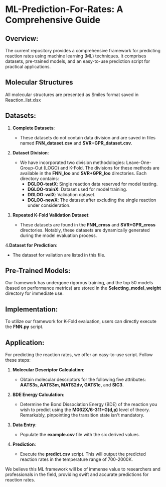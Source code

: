 # ML-Prediction-For-Rates: A Comprehensive Guide

## Overview:

The current repository provides a comprehensive framework for predicting reaction rates using machine learning (ML) techniques. It comprises datasets, pre-trained models, and an easy-to-use prediction script for practical applications.

## Molecular Structures
All molecular structures are presented as Smiles format saved in Reaction_list.xlsx

## Datasets:

1. **Complete Datasets**: 
   - These datasets do not contain data division and are saved in files named **FNN_dataset.csv** and **SVR+GPR_dataset.csv**.

2. **Dataset Division**: 
   - We have incorporated two division methodologies: Leave-One-Group-Out (LOGO) and K-Fold. The divisions for these methods are available in the **FNN_loo** and **SVR+GPR_loo** directories. Each directory contains:
     - **DGLOO-testX**: Single reaction data reserved for model testing.
     - **DGLOO-trainX**: Dataset used for model training.
     - **DGLOO-valX**: Validation dataset.
     - **DGLOO-newX**: The dataset after excluding the single reaction under consideration.

3. **Repeated K-Fold Validation Dataset**: 
   - These datasets are found in the **FNN_cross** and **SVR+GPR_cross** directories. Notably, these datasets are dynamically generated during the model evaluation process.
  
4.**Dataset for Prediction**:
   - The dataset for valiation are listed in this file.
## Pre-Trained Models:
Our framework has undergone rigorous training, and the top 50 models (based on performance metrics) are stored in the **Selecting_model_weight** directory for immediate use.

## Implementation:

To utilize our framework for K-Fold evaluation, users can directly execute the **FNN.py** script.

## Application:

For predicting the reaction rates, we offer an easy-to-use script. Follow these steps:

1. **Molecular Descriptor Calculation**: 
   - Obtain molecular descriptors for the following five attributes: **AATS3s, AATS3m, MATS2dv, GATS1c,** and **SIC3**.

2. **BDE Energy Calculation**: 
   - Determine the Bond Dissociation Energy (BDE) of the reaction you wish to predict using the **M062X/6-311+G(d,p)** level of theory. Remarkably, pinpointing the transition state isn't mandatory.

3. **Data Entry**: 
   - Populate the **example.csv** file with the six derived values.

4. **Prediction**: 
   - Execute the **predict.csv** script. This will output the predicted reaction rates in the temperature range of 700-2000K.

We believe this ML framework will be of immense value to researchers and professionals in the field, providing swift and accurate predictions for reaction rates.




